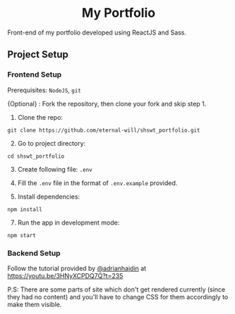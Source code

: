 <h1 align="center">My Portfolio</h1>

Front-end of my portfolio developed using ReactJS and Sass.

## Project Setup

### Frontend Setup
Prerequisites: `NodeJS`, `git`

{Optional} : Fork the repository, then clone your fork and skip step 1.

1. Clone the repo:
```
git clone https://github.com/eternal-will/shswt_portfolio.git
```

2. Go to project directory:
```
cd shswt_portfolio
```

3. Create following file: `.env`

4. Fill the `.env` file in the format of `.env.example` provided. 

6. Install dependencies:
```
npm install
```

7. Run the app in development mode:
```
npm start
```

### Backend Setup

Follow the tutorial provided by <a href="https://github.com/adrianhajdin">@adrianhajdin</a> at https://youtu.be/3HNyXCPDQ7Q?t=235

P.S: There are some parts of site which don't get rendered currently (since they had no content) and you'll have to change CSS for them accordingly to make them visible.